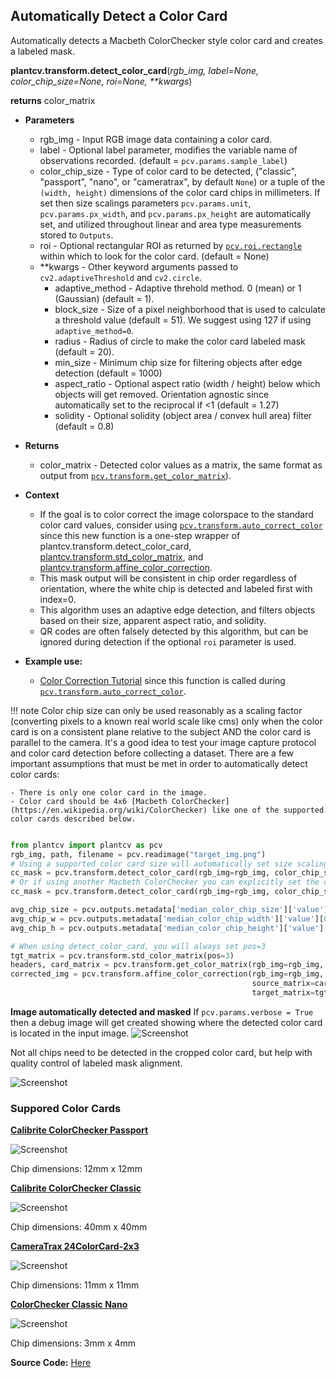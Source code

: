 ## Automatically Detect a Color Card

Automatically detects a Macbeth ColorChecker style color card and creates a labeled mask. 

**plantcv.transform.detect_color_card**(*rgb_img, label=None, color_chip_size=None, roi=None, \*\*kwargs*)

**returns** color_matrix

- **Parameters**
    - rgb_img          - Input RGB image data containing a color card.
    - label            - Optional label parameter, modifies the variable name of observations recorded. (default = `pcv.params.sample_label`)
    - color_chip_size - Type of color card to be detected, ("classic", "passport", "nano", or "cameratrax", by default `None`) or a tuple of the `(width, height)` dimensions of the color card chips in millimeters. If set then size scalings parameters `pcv.params.unit`, `pcv.params.px_width`, and `pcv.params.px_height`
            are automatically set, and utilized throughout linear and area type measurements stored to `Outputs`. 
    - roi              - Optional rectangular ROI as returned by [`pcv.roi.rectangle`](roi_rectangle.md) within which to look for the color card. (default = None)
    - **kwargs         - Other keyword arguments passed to `cv2.adaptiveThreshold` and `cv2.circle`.
        - adaptive_method - Adaptive threhold method. 0 (mean) or 1 (Gaussian) (default = 1).
        - block_size      - Size of a pixel neighborhood that is used to calculate a threshold value (default = 51). We suggest using 127 if using `adaptive_method=0`.
        - radius         - Radius of circle to make the color card labeled mask (default = 20).
        - min_size         - Minimum chip size for filtering objects after edge detection (default = 1000)
        - aspect_ratio   - Optional aspect ratio (width / height) below which objects will get removed. Orientation agnostic since automatically set to the reciprocal if <1 (default = 1.27)
        - solidity - Optional solidity (object area / convex hull area) filter (default = 0.8)

- **Returns**
    - color_matrix     - Detected color values as a matrix, the same format as output from [`pcv.transform.get_color_matrix`](get_color_matrix.md)).
    
- **Context**
    - If the goal is to color correct the image colorspace to the standard color card values, consider using [`pcv.transform.auto_correct_color`](transform_auto_correct_color.md) since this new function is a one-step wrapper of plantcv.transform.detect_color_card, [plantcv.transform.std_color_matrix](std_color_matrix.md),
    and [plantcv.transform.affine_color_correction](transform_affine_color_correction.md).
    - This mask output will be consistent in chip order regardless of orientation, where the white chip is detected and labeled first with index=0.
    - This algorithm uses an adaptive edge detection, and filters objects based on their size, apparent aspect ratio, and solidity.
    - QR codes are often falsely detected by this algorithm, but can be ignored during detection if the optional `roi` parameter is used.
- **Example use:**
    - [Color Correction Tutorial](https://plantcv.org/tutorials/color-correction) since this function is called during [`pcv.transform.auto_correct_color`](transform_auto_correct_color.md). 

!!! note
    Color chip size can only be used reasonably as a scaling factor (converting pixels to a known real world scale like cms)
    only when the color card is on a consistent plane relative to the subject AND the color card is parallel to the camera. It's a good idea to test your image capture protocol and color card detection before collecting a dataset.
    There are a few important assumptions that must be met in order to automatically detect color cards:
    
    - There is only one color card in the image.
    - Color card should be 4x6 [Macbeth ColorChecker](https://en.wikipedia.org/wiki/ColorChecker) like one of the supported color cards described below. 

```python

from plantcv import plantcv as pcv
rgb_img, path, filename = pcv.readimage("target_img.png")
# Using a supported color card size will automatically set size scaling parameters
cc_mask = pcv.transform.detect_color_card(rgb_img=rgb_img, color_chip_size="passport")
# Or if using another Macbeth ColorChecker you can explicitly set the color chip size (in millimeters)
cc_mask = pcv.transform.detect_color_card(rgb_img=rgb_img, color_chip_size=(12, 12))

avg_chip_size = pcv.outputs.metadata['median_color_chip_size']['value'][0]
avg_chip_w = pcv.outputs.metadata['median_color_chip_width']['value'][0]
avg_chip_h = pcv.outputs.metadata['median_color_chip_height']['value'][0]

# When using detect_color_card, you will always set pos=3
tgt_matrix = pcv.transform.std_color_matrix(pos=3)
headers, card_matrix = pcv.transform.get_color_matrix(rgb_img=rgb_img, mask=cc_mask)
corrected_img = pcv.transform.affine_color_correction(rgb_img=rgb_img,
                                                      source_matrix=card_matrix,
                                                      target_matrix=tgt_matrix)

```

**Image automatically detected and masked**
If `pcv.params.verbose = True` then a debug image will get created showing where the detected color card is located in the input image. 
![Screenshot](img/documentation_images/transform_detect_color_card/detected_color_card.png)

Not all chips need to be detected in the cropped color card, but help with quality control of labeled mask alignment.

![Screenshot](img/documentation_images/transform_detect_color_card/cropped_color_card.png)

### Suppored Color Cards

**[Calibrite ColorChecker Passport](https://calibrite.com/us/product/colorchecker-passport-photo-2/)** 

![Screenshot](img/documentation_images/correct_color_imgs/calibrite-passport.png)

Chip dimensions: 12mm x 12mm

**[Calibrite ColorChecker Classic](https://calibrite.com/us/product/colorchecker-classic/)** 

![Screenshot](img/documentation_images/correct_color_imgs/classic.png)

Chip dimensions: 40mm x 40mm

**[CameraTrax 24ColorCard-2x3](https://www.cameratrax.com/cardorder.php)** 

![Screenshot](img/documentation_images/correct_color_imgs/camera-trax.png)

Chip dimensions: 11mm x 11mm

**[ColorChecker Classic Nano](https://calibrite.com/us/product/colorchecker-classic-nano/)** 

![Screenshot](img/documentation_images/correct_color_imgs/nano.jpeg)

Chip dimensions: 3mm x 4mm

**Source Code:** [Here](https://github.com/danforthcenter/plantcv/blob/main/plantcv/plantcv/transform/detect_color_card.py)
